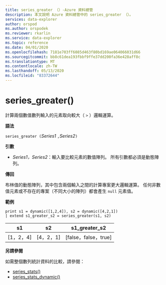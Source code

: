 ```yaml
---
title: series_greater （）-Azure 資料總管
description: 本文說明 Azure 資料總管中的 series_greater （）。
services: data-explorer
author: orspod
ms.author: orspodek
ms.reviewer: rkarlin
ms.service: data-explorer
ms.topic: reference
ms.date: 04/01/2020
ms.openlocfilehash: 7181e703ff6085d463f80bd169ae064066031d66
ms.sourcegitcommit: bb8c61dea193fbbf9ffe37dd200fa36e428aff8c
ms.translationtype: MT
ms.contentlocale: zh-TW
ms.lasthandoff: 05/13/2020
ms.locfileid: "83372644"
---
```

# <a name="series_greater"></a>series_greater()

計算兩個數值數列輸入的元素取向較大（ `>` ）邏輯運算。

**語法**

`series_greater (`*Series1* `,`*Series2*`)`

**引數**

* *Series1，Series2*：輸入要比較元素的數值陣列。 所有引數都必須是動態陣列。 

**傳回**

布林值的動態陣列，其中包含兩個輸入之間的計算專案更大邏輯運算。 任何非數值元素或不存在的專案（不同大小的陣列）都會產生 `null` 元素值。

**範例**

<!-- csl: https://help.kusto.windows.net:443/Samples -->
```kusto
print s1 = dynamic([1,2,4]), s2 = dynamic([4,2,1])
| extend s1_greater_s2 = series_greater(s1, s2)
```

|s1|s2|s1_greater_s2|
|---|---|---|
|[1，2，4]|[4，2，1]|[false，false，true]|

**另請參閱**

如需整個數列統計資料的比較，請參閱：
* [series_stats()](series-statsfunction.md)
* [series_stats_dynamic()](series-stats-dynamicfunction.md)
